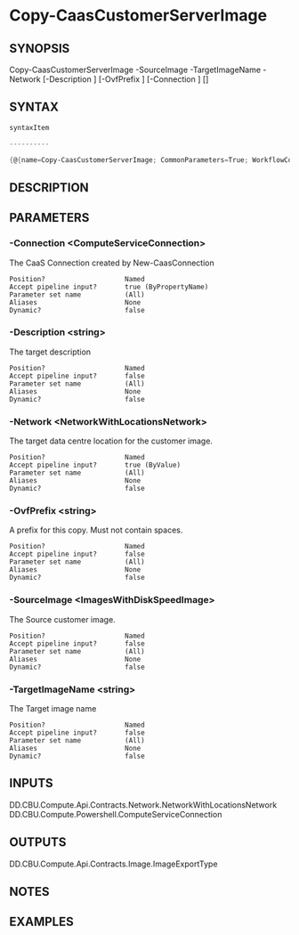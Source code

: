 ﻿Copy-CaasCustomerServerImage
===================

## SYNOPSIS

Copy-CaasCustomerServerImage -SourceImage <ImagesWithDiskSpeedImage> -TargetImageName <string> -Network <NetworkWithLocationsNetwork> [-Description <string>] [-OvfPrefix <string>] [-Connection <ComputeServiceConnection>] [<CommonParameters>]


## SYNTAX
```powershell
syntaxItem                                                                                                              

----------                                                                                                              

{@{name=Copy-CaasCustomerServerImage; CommonParameters=True; WorkflowCommonParameters=False; parameter=System.Object[]}}
```

## DESCRIPTION


## PARAMETERS
### -Connection &lt;ComputeServiceConnection&gt;
The CaaS Connection created by New-CaasConnection
```
Position?                    Named
Accept pipeline input?       true (ByPropertyName)
Parameter set name           (All)
Aliases                      None
Dynamic?                     false
```
 
### -Description &lt;string&gt;
The target description
```
Position?                    Named
Accept pipeline input?       false
Parameter set name           (All)
Aliases                      None
Dynamic?                     false
```
 
### -Network &lt;NetworkWithLocationsNetwork&gt;
The target data centre location for the customer image.
```
Position?                    Named
Accept pipeline input?       true (ByValue)
Parameter set name           (All)
Aliases                      None
Dynamic?                     false
```
 
### -OvfPrefix &lt;string&gt;
A prefix for this copy. Must not contain spaces.
```
Position?                    Named
Accept pipeline input?       false
Parameter set name           (All)
Aliases                      None
Dynamic?                     false
```
 
### -SourceImage &lt;ImagesWithDiskSpeedImage&gt;
The Source customer image.
```
Position?                    Named
Accept pipeline input?       false
Parameter set name           (All)
Aliases                      None
Dynamic?                     false
```
 
### -TargetImageName &lt;string&gt;
The Target image name
```
Position?                    Named
Accept pipeline input?       false
Parameter set name           (All)
Aliases                      None
Dynamic?                     false
```

## INPUTS
DD.CBU.Compute.Api.Contracts.Network.NetworkWithLocationsNetwork
DD.CBU.Compute.Powershell.ComputeServiceConnection


## OUTPUTS
DD.CBU.Compute.Api.Contracts.Image.ImageExportType


## NOTES


## EXAMPLES
